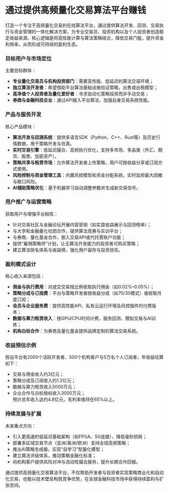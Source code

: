 # 通过提供高频量化交易算法平台赚钱

打造一个专注于高频量化交易的在线算法平台，通过提供算法开发、回测、交易执行与资金管理的一体化解决方案，为专业交易员、投资机构以及个人投资者创造稳定收益来源。核心逻辑是将高性能计算与算法策略结合，降低交易门槛，提升资金利用率，从而形成可持续的盈利生态。

### 目标用户与市场定位  
主要目标群体：
* **专业量化交易员与机构投资部门**：需要高性能、低延迟的算法交易环境；  
* **独立算法开发者**：希望借助平台算法基础设施验证策略，出售或出租模型；  
* **高净值个人投资者及量化爱好者**：寻求自动化策略投资而非手动交易；  
* **券商与金融科技企业**：通过API接入平台算法，加强自身交易系统性能。

### 产品与服务开发  
核心产品模块：
* **算法开发与回测系统**：提供多语言SDK（Python、C++、Rust等）及历史行情数据，用于策略开发与仿真。  
* **实时交易引擎**：低延迟撮合、高频执行优化，支持多市场、多品类（外汇、期货、股票、加密资产）。  
* **策略共享与租赁市场**：允许算法开发者上传策略，用户可按收益分享或订阅方式使用。  
* **风险控制与资金管理工具**：内置风控模型和资金分配系统，实时监控最大回撤与敞口风险。  
* **AI辅助策略优化**：基于机器学习自动调整参数并生成新交易信号。

### 用户推广与运营策略  
获取用户与增强平台粘性：
* 针对交易社区与金融论坛开展内容营销（如实盘收益展示与回测榜单）；  
* 与大学和金融量化社团合作，提供算法竞赛与实训平台；  
* 与券商、量化基金合作，嵌入交易API或代托管账户功能；  
* 提供“雇佣策略师”计划，让无算法开发能力的投资者可购买策略；  
* 建立算法排名体系与收益榜，强化用户留存与投资信任。

### 盈利模式设计  
核心收入来源包括：
* **佣金与执行费用**：对成交交易按比例收取执行佣金（如0.02%–0.05%）；  
* **策略分成与订阅费**：平台与策略开发者按收益分成（如70/30模式）或收取月度订阅；  
* **会员与企业服务费**：提供高性能API、私有云运行环境及风控插件的付费版本；  
* **数据与算力租赁收入**：按GPU/CPU时间计费，服务回测、模拟交易与AI训练；  
* **机构白标合作**：为券商及量化基金提供品牌定制的算法交易系统。

### 收益预估示例  
假设平台有2000个活跃开发者、500个机构客户与5万名个人订阅者，年收益估算如下：  
* 交易与佣金收入约3亿元；  
* 策略分成及订阅收入约1.2亿元；  
* 数据与算力租赁收入5000万元；  
* 企业合作与白标授权收入3000万元；  
预计总年收入达约4.8亿元，毛利率维持在65%以上。

### 持续发展与扩展  
未来重点方向：
* 引入更高速的低延迟基础架构（如FPGA、5G连接），降低毫秒损耗；  
* 部署多区域交易节点（亚洲/美洲/欧洲）支持全球高频策略；  
* 推出AI策略生成器，实现“自学习”型量化模型；  
* 建立算法评级体系，推动策略金融化标准；  
* 向机构客户提供风险对冲与流动性撮合服务，提升长期合作回报。

通过提供高频量化交易算法平台，不仅帮助开发者与投资者实现策略商业化和自动化交易，也能以技术壁垒构筑竞争优势，在全球金融科技市场中获得持续盈利与扩张空间。